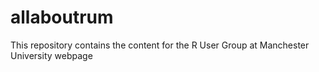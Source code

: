 # allaboutrum
This repository contains the content for the R User Group at Manchester University webpage
